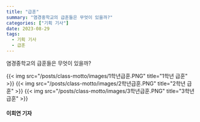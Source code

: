 ```yaml
---
title: "급훈"
summary: "염경중학교의 급훈들은 무엇이 있을까?"
categories: ["기획 기사"]
date: 2023-08-29
tags:
  - 기획 기사
  - 급훈
---
```


염경중학교의 급훈들은 무엇이 있을까?

{{< img src="/posts/class-motto/images/1학년급훈.PNG" title="1학년 급훈" >}}
{{< img src="/posts/class-motto/images/2학년급훈.PNG" title="2학년 급훈" >}}
{{< img src="/posts/class-motto/images/3학년급훈.PNG" title="3학년 급훈" >}}

#### 이희연 기자
